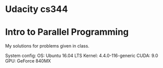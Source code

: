 Udacity cs344
=====

# Intro to Parallel Programming 

My solutions for problems given in class.

System config:
OS:      Ubuntu 16.04 LTS
Kernel:  4.4.0-116-generic
CUDA:    9.0
GPU:     GeForce 840MX
